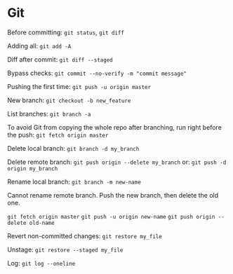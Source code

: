 # Git

Before committing: `git status`, `git diff`

Adding all: `git add -A`

Diff after commit: `git diff --staged`

Bypass checks: `git commit --no-verify -m "commit message"`

Pushing the first time: `git push -u origin master`

New branch: `git checkout -b new_feature`

List branches: `git branch -a`

To avoid Git from copying the whole repo after branching,
run right before the push: `git fetch origin master`

Delete local branch: `git branch -d my_branch`

Delete remote branch: `git push origin --delete my_branch`
or: `git push -d origin my_branch`

Rename local branch: `git branch -m new-name`

Cannot rename remote branch. Push the new branch, then delete the old one.

`git fetch origin master`
`git push -u origin new-name`
`git push origin --delete old-name`

Revert non-committed changes: `git restore my_file`

Unstage: `git restore --staged my_file`

Log: `git log --oneline`
